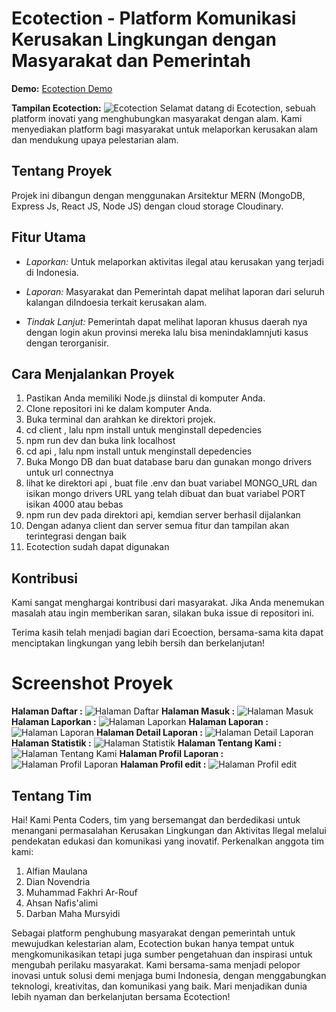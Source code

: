 # Ecotection - Platform Komunikasi Kerusakan Lingkungan dengan Masyarakat dan Pemerintah

**Demo:** [Ecotection Demo](https://ecotection.netlify.app/)

**Tampilan Ecotection:**
![Ecotection ](https://res.cloudinary.com/alfianmna/image/upload/v1712904075/Screenshot_2024-04-12_133906_rcajqm.png)
Selamat datang di Ecotection, sebuah platform inovati yang menghubungkan masyarakat dengan alam. Kami menyediakan platform bagi masyarakat untuk melaporkan kerusakan alam dan mendukung upaya pelestarian alam.

## Tentang Proyek

Projek ini dibangun dengan menggunakan Arsitektur MERN (MongoDB, Express Js, React JS, Node JS) dengan cloud storage Cloudinary.

## Fitur Utama

- _Laporkan:_ Untuk melaporkan aktivitas ilegal atau kerusakan yang terjadi di Indonesia.

- _Laporan:_ Masyarakat dan Pemerintah dapat melihat laporan dari seluruh kalangan diIndoesia terkait kerusakan alam.

- _Tindak Lanjut:_ Pemerintah dapat melihat laporan khusus daerah nya dengan login akun provinsi mereka lalu bisa menindaklamnjuti kasus dengan terorganisir.

## Cara Menjalankan Proyek

1. Pastikan Anda memiliki Node.js diinstal di komputer Anda.
2. Clone repositori ini ke dalam komputer Anda.
3. Buka terminal dan arahkan ke direktori projek.
4. cd client , lalu npm install untuk menginstall depedencies
5. npm run dev dan buka link localhost
6. cd api , lalu npm install untuk menginstall depedencies
7. Buka Mongo DB dan buat database baru dan gunakan mongo drivers untuk url connectnya
8. lihat ke direktori api , buat file .env dan buat variabel MONGO_URL dan isikan mongo drivers URL yang telah dibuat dan buat variabel PORT isikan 4000 atau bebas
9. npm run dev pada direktori api, kemdian server berhasil dijalankan
10. Dengan adanya client dan server semua fitur dan tampilan akan terintegrasi dengan baik
11. Ecotection sudah dapat digunakan

## Kontribusi

Kami sangat menghargai kontribusi dari masyarakat. Jika Anda menemukan masalah atau ingin memberikan saran, silakan buka issue di repositori ini.

Terima kasih telah menjadi bagian dari Ecoection, bersama-sama kita dapat menciptakan lingkungan yang lebih bersih dan berkelanjutan!

# Screenshot Proyek

**Halaman Daftar :**
![Halaman Daftar](https://res.cloudinary.com/alfianmna/image/upload/v1712904076/Screenshot_2024-04-12_133808_hpu0du.png)
**Halaman Masuk :**
![Halaman Masuk](https://res.cloudinary.com/alfianmna/image/upload/v1712903879/Screenshot_2024-04-12_133733_d2dnpf.png)
**Halaman Laporkan :**
![Halaman Laporkan](https://res.cloudinary.com/alfianmna/image/upload/v1712904084/Screenshot_2024-04-12_133819_yhmrsi.png)
**Halaman Laporan :**
![Halaman Laporan](https://res.cloudinary.com/alfianmna/image/upload/v1712904075/Screenshot_2024-04-12_133835_h7qvk7.png)
**Halaman Detail Laporan :**
![Halaman Detail Laporan](https://res.cloudinary.com/alfianmna/image/upload/v1712904078/Screenshot_2024-04-12_134039_cu6px6.png)
**Halaman Statistik :**
![Halaman Statistik](https://res.cloudinary.com/alfianmna/image/upload/v1712904075/Screenshot_2024-04-12_133849_iwsd6g.png)
**Halaman Tentang Kami :**
![Halaman Tentang Kami](https://res.cloudinary.com/alfianmna/image/upload/v1712904081/Screenshot_2024-04-12_133857_zpwfe0.png)
**Halaman Profil Laporan :**
![Halaman Profil Laporan](https://res.cloudinary.com/alfianmna/image/upload/v1712904072/Screenshot_2024-04-12_133935_og2jgx.png)
**Halaman Profil edit :**
![Halaman Profil edit](https://res.cloudinary.com/alfianmna/image/upload/v1712904750/Screenshot_2024-04-12_135209_hqyurg.png)

## Tentang Tim

Hai! Kami Penta Coders, tim yang bersemangat dan berdedikasi untuk menangani permasalahan Kerusakan Lingkungan dan Aktivitas Ilegal melalui pendekatan edukasi dan komunikasi yang inovatif. Perkenalkan anggota tim kami:

1. Alfian Maulana
2. Dian Novendria
3. Muhammad Fakhri Ar-Rouf
4. Ahsan Nafis'alimi
5. Darban Maha Mursyidi

Sebagai platform penghubung masyarakat dengan pemerintah untuk mewujudkan kelestarian alam, Ecotection bukan hanya tempat untuk mengkomunikasikan tetapi juga sumber pengetahuan dan inspirasi untuk mengubah perilaku masyarakat. Kami bersama-sama menjadi pelopor inovasi untuk solusi demi menjaga bumi Indonesia, dengan menggabungkan teknologi, kreativitas, dan komunikasi yang baik. Mari menjadikan dunia lebih nyaman dan berkelanjutan bersama Ecotection!
